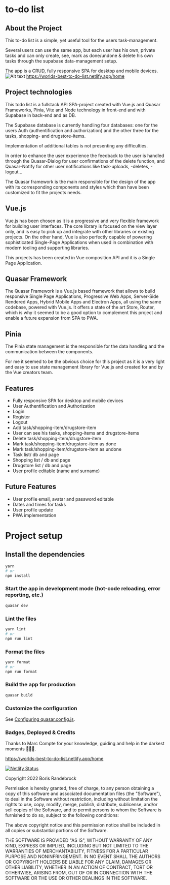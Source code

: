 # to-do list

## About the Project

This to-do list is a simple, yet useful tool for the users task-management.

Several users can use the same app, but each user has his own, private tasks and can only create, see, mark as done/undone & delete his own tasks through the supabase data-management setup.

The app is a CRUD, fully responsive SPA for desktop and mobile devices.
![Alt text](/public/todo-simulation.gif)
https://worlds-best-to-do-list.netlify.app/home

## Project technologies

This todo list is a fullstack API SPA-project created with Vue.js and Quasar Frameworks, Pinia, Vite and Node technology in front-end and with Supabase in back-end and as DB.

The Supabase database is currently handling four databases: one for the users Auth (authentification and authorization) and the other three for the tasks, shopping- and drugstore-items.

Implementation of additional tables is not presenting any difficulties.

In order to enhance the user experience the feedback to the user is handled through the Quasar-Dialog for user confirmations of the delete function, and Quasar-Notify for other user notifications like task-uploads, -deletes, -logout...

The Quasar framework is the main responsible for the design of the app with its corresponding components and styles which than have been customized to fit the projects needs.

## Vue.js

Vue.js has been chosen as it is a progressive and very flexible framework for building user interfaces.
The core library is focused on the view layer only, and is easy to pick up and integrate with other libraries or existing projects. On the other hand, Vue is also perfectly capable of powering sophisticated Single-Page Applications when used in combination with modern tooling and supporting libraries.

This projects has been created in Vue composition API and it is a Single Page Application.

## Quasar Framework

The Quasar Framework is a Vue.js based framework that allows to build responsive Single Page Applications, Progressive Web Apps, Server-Side Rendered Apps, Hybrid Mobile Apps and Electron Apps, all using the same codebase, powered with Vue.js. It offers a state of the art Store, Router, which is why it seemed to be a good option to complement this project and enable a future expansion from SPA to PWA.

## Pinia

The Pinia state management is the responsible for the data handling and the communication between the components.

For me it seemed to be the obvious choice for this project as it is a very light and easy to use state management library for Vue.js and created for and by the Vue creators team.

## Features

- Fully responsive SPA for desktop and mobile devices
- User Authentification and Authorization
- Login
- Register
- Logout
- Add task/shopping-item/drugstore-item
- User can see his tasks, shopping-items and drugstore-items
- Delete task/shopping-item/drugstore-item
- Mark task/shopping-item/drugstore-item as done
- Mark task/shopping-item/drugstore-item as undone
- Task list/ db and page
- Shopping list / db and page
- Drugstore list / db and page
- User profile editable (name and surname)

## Future Features

- User profile email, avatar and password editable
- Dates and times for tasks
- User profile update
- PWA implementation

# Project setup

## Install the dependencies

```bash
yarn
# or
npm install
```

### Start the app in development mode (hot-code reloading, error reporting, etc.)

```bash
quasar dev
```

### Lint the files

```bash
yarn lint
# or
npm run lint
```

### Format the files

```bash
yarn format
# or
npm run format
```

### Build the app for production

```bash
quasar build
```

### Customize the configuration

See [Configuring quasar.config.js](https://v2.quasar.dev/quasar-cli-vite/quasar-config-js).

### Badges, Deployed & Credits

Thanks to Marc Compte for your knowledge, guiding and help in the darkest moments 🧙🏻‍♂️.

https://worlds-best-to-do-list.netlify.app/home

[![Netlify Status](https://api.netlify.com/api/v1/badges/a316bb73-316b-4b3d-a68e-463b2db8f5f2/deploy-status)](https://app.netlify.com/sites/worlds-best-to-do-list/deploys)

Copyright 2022 Boris Randebrock

Permission is hereby granted, free of charge, to any person obtaining a copy of this software and associated documentation files (the "Software"), to deal in the Software without restriction, including without limitation the rights to use, copy, modify, merge, publish, distribute, sublicense, and/or sell copies of the Software, and to permit persons to whom the Software is furnished to do so, subject to the following conditions:

The above copyright notice and this permission notice shall be included in all copies or substantial portions of the Software.

THE SOFTWARE IS PROVIDED "AS IS", WITHOUT WARRANTY OF ANY KIND, EXPRESS OR IMPLIED, INCLUDING BUT NOT LIMITED TO THE WARRANTIES OF MERCHANTABILITY, FITNESS FOR A PARTICULAR PURPOSE AND NONINFRINGEMENT. IN NO EVENT SHALL THE AUTHORS OR COPYRIGHT HOLDERS BE LIABLE FOR ANY CLAIM, DAMAGES OR OTHER LIABILITY, WHETHER IN AN ACTION OF CONTRACT, TORT OR OTHERWISE, ARISING FROM, OUT OF OR IN CONNECTION WITH THE SOFTWARE OR THE USE OR OTHER DEALINGS IN THE SOFTWARE.
